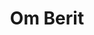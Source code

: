 ---
title: "Om Berit"
description: "Landskabsarkitekt og anlægsgartner"
draft: false
bg_image: "images/featue-bg.jpg"
---